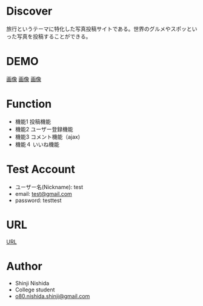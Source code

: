 # Discover
 
旅行というテーマに特化した写真投稿サイトである。世界のグルメやスポッといった写真を投稿することができる。
 
# DEMO
 
[画像](https://gyazo.com/9e6155ffcbf211cbec02fa4a077a0fd3)
[画像](https://gyazo.com/74942ce25b5835298ee22d98e5e5d5b1)
[画像](https://gyazo.com/44107f5bde537030f794df99a461ea60)
 
# Function
 
- 機能1 投稿機能
- 機能2 ユーザー登録機能
- 機能3 コメント機能（ajax)
- 機能４ いいね機能
 
# Test Account
 
- ユーザー名(Nickname):  test
- email:               test@gmail.com
- password:            testtest
 
 
# URL

[URL](https://heroku-discover-world.herokuapp.com/)
 
# Author
 
* Shinji Nishida
* College student
* o80.nishida.shinji@gmail.com
